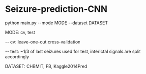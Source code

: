 # Seizure-prediction-CNN

python main.py --mode MODE --dataset DATASET

MODE: cv, test

-- cv: leave-one-out cross-validation

-- test: ~1/3 of last seizures used for test, interictal signals are split accordingly

DATASET: CHBMIT, FB, Kaggle2014Pred
